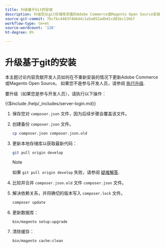 ```yaml
---
title: 升级基于Git的安装
description: 升级您从git存储库克隆的Adobe Commerce或Magento Open Source安装。
source-git-commit: 7bcfbc4483f4b6d4c1a5e852adbd1cd81bc136b7
workflow-type: tm+mt
source-wordcount: '126'
ht-degree: 0%

---
```



# 升级基于git的安装

本主题讨论内容贡献开发人员如何在不重新安装的情况下更新Adobe Commerce或Magento Open Source。 如果您不是参与开发人员，请参阅 [执行升级](../implementation/perform-upgrade.md).

要升级（如果您是参与开发人员），请执行以下操作：

{{$include /help/_includes/server-login.md}}

1. 保存您对 `composer.json` 文件，因为后续步骤会覆盖该文件。

1. 创建备份 `composer.json` 文件。

   ```bash
   cp composer.json composer.json.old
   ```

1. 更新本地存储库以获取最新代码：

   ```bash
   git pull origin develop
   ```

   >[!NOTE]
   >
   >如果 `git pull origin develop` 失败，请参阅 [疑难解答](https://support.magento.com/hc/en-us/articles/360034229872).

1. 比较并合并 `composer.json.old` 文件 `composer.json` 文件。

1. 解决依赖关系，并将确切的版本写入 `composer.lock` 文件。

   ```bash
   composer update
   ```

1. 更新数据库：

   ```bash
   bin/magento setup:upgrade
   ```

1. 清除缓存：

   ```bash
   bin/magento cache:clean
   ```

